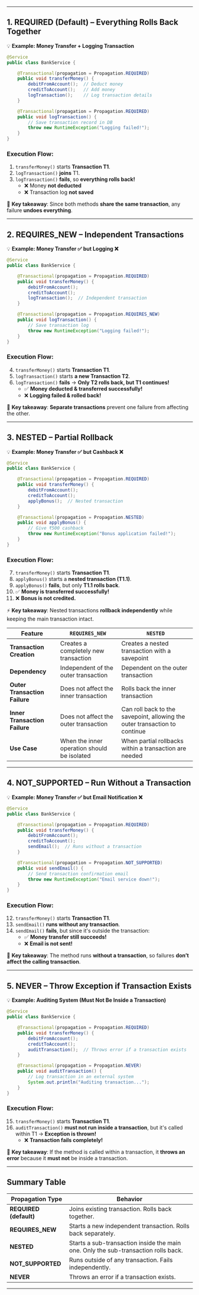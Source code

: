 

---

## **1. REQUIRED (Default) – Everything Rolls Back Together**

💡 **Example: Money Transfer + Logging Transaction**

```java
@Service
public class BankService {

    @Transactional(propagation = Propagation.REQUIRED)
    public void transferMoney() {
        debitFromAccount();  // Deduct money
        creditToAccount();   // Add money
        logTransaction();    // Log transaction details
    }

    @Transactional(propagation = Propagation.REQUIRED)
    public void logTransaction() {
        // Save transaction record in DB
        throw new RuntimeException("Logging failed!");
    }
}
```

### **Execution Flow:**

1. `transferMoney()` starts **Transaction T1**.
2. `logTransaction()` **joins** T1.
3. `logTransaction()` **fails**, so **everything rolls back!**
    - ❌ Money **not deducted**
    - ❌ Transaction log **not saved**

🚨 **Key takeaway**: Since both methods **share the same transaction**, any failure **undoes everything**.

---

## **2. REQUIRES_NEW – Independent Transactions**

💡 **Example: Money Transfer ✅ but Logging ❌**

```java
@Service
public class BankService {

    @Transactional(propagation = Propagation.REQUIRED)
    public void transferMoney() {
        debitFromAccount();
        creditToAccount();
        logTransaction();  // Independent transaction
    }

    @Transactional(propagation = Propagation.REQUIRES_NEW)
    public void logTransaction() {
        // Save transaction log
        throw new RuntimeException("Logging failed!");
    }
}
```

### **Execution Flow:**

4. `transferMoney()` starts **Transaction T1**.
5. `logTransaction()` starts **a new Transaction T2**.
6. `logTransaction()` **fails** → **Only T2 rolls back, but T1 continues!**
    - ✅ **Money deducted & transferred successfully!**
    - ❌ **Logging failed & rolled back!**

🚀 **Key takeaway**: **Separate transactions** prevent one failure from affecting the other.

---

## **3. NESTED – Partial Rollback**

💡 **Example: Money Transfer ✅ but Cashback ❌**

```java
@Service
public class BankService {

    @Transactional(propagation = Propagation.REQUIRED)
    public void transferMoney() {
        debitFromAccount();
        creditToAccount();
        applyBonus();  // Nested transaction
    }

    @Transactional(propagation = Propagation.NESTED)
    public void applyBonus() {
        // Give ₹500 cashback
        throw new RuntimeException("Bonus application failed!");
    }
}
```

### **Execution Flow:**

7. `transferMoney()` starts **Transaction T1**.
8. `applyBonus()` starts a **nested transaction (T1.1)**.
9. `applyBonus()` **fails**, but only **T1.1 rolls back**.
10. ✅ **Money is transferred successfully!**
11. ❌ **Bonus is not credited.**

⚡ **Key takeaway**: Nested transactions **rollback independently** while keeping the main transaction intact.

|Feature|`REQUIRES_NEW`|`NESTED`|
|---|---|---|
|**Transaction Creation**|Creates a completely new transaction|Creates a nested transaction with a savepoint|
|**Dependency**|Independent of the outer transaction|Dependent on the outer transaction|
|**Outer Transaction Failure**|Does not affect the inner transaction|Rolls back the inner transaction|
|**Inner Transaction Failure**|Does not affect the outer transaction|Can roll back to the savepoint, allowing the outer transaction to continue|
|**Use Case**|When the inner operation should be isolated|When partial rollbacks within a transaction are needed|

---

## **4. NOT_SUPPORTED – Run Without a Transaction**

💡 **Example: Money Transfer ✅ but Email Notification ❌**

```java
@Service
public class BankService {

    @Transactional(propagation = Propagation.REQUIRED)
    public void transferMoney() {
        debitFromAccount();
        creditToAccount();
        sendEmail();  // Runs without a transaction
    }

    @Transactional(propagation = Propagation.NOT_SUPPORTED)
    public void sendEmail() {
        // Send transaction confirmation email
        throw new RuntimeException("Email service down!");
    }
}
```

### **Execution Flow:**

12. `transferMoney()` starts **Transaction T1**.
13. `sendEmail()` **runs without any transaction**.
14. `sendEmail()` **fails**, but since it's outside the transaction:
    - ✅ **Money transfer still succeeds!**
    - ❌ **Email is not sent!**

🚀 **Key takeaway**: The method runs **without a transaction**, so failures **don’t affect the calling transaction**.

---

## **5. NEVER – Throw Exception if Transaction Exists**

💡 **Example: Auditing System (Must Not Be Inside a Transaction)**

```java
@Service
public class BankService {

    @Transactional(propagation = Propagation.REQUIRED)
    public void transferMoney() {
        debitFromAccount();
        creditToAccount();
        auditTransaction();  // Throws error if a transaction exists
    }

    @Transactional(propagation = Propagation.NEVER)
    public void auditTransaction() {
        // Log transaction in an external system
        System.out.println("Auditing transaction...");
    }
}
```

### **Execution Flow:**

15. `transferMoney()` starts **Transaction T1**.
16. `auditTransaction()` **must not run inside a transaction**, but it's called within T1 → **Exception is thrown!**
    - ❌ **Transaction fails completely!**

🚨 **Key takeaway**: If the method is called within a transaction, it **throws an error** because it **must not** be inside a transaction.

---

## **Summary Table**

| **Propagation Type**   | **Behavior**                                                                       |
| ---------------------- | ---------------------------------------------------------------------------------- |
| **REQUIRED (default)** | Joins existing transaction. Rolls back together.                                   |
| **REQUIRES_NEW**       | Starts a new independent transaction. Rolls back separately.                       |
| **NESTED**             | Starts a sub-transaction inside the main one. Only the sub-transaction rolls back. |
| **NOT_SUPPORTED**      | Runs outside of any transaction. Fails independently.                              |
| **NEVER**              | Throws an error if a transaction exists.                                           |

---
